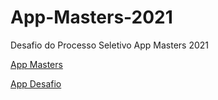 # App-Masters-2021

Desafio do Processo Seletivo App Masters 2021

[App Masters](https://appmasters.io/en/)

[App Desafio](https://prototypegr.000webhostapp.com/)
